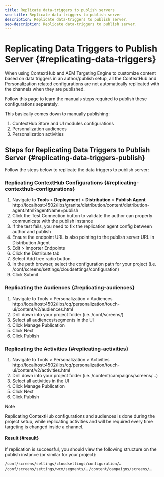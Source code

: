 ```yaml
---
title: Replicate data-triggers to publish servers
seo-title: Replicate data-triggers to publish server
description: Replicate data-triggers to publish server.
seo-description: Replicate data-triggers to publish server.
---
```


# Replicating Data Triggers to Publish Server {#replicating-data-triggers}

When using ContextHub and AEM Targeting Engine to customize content based on data triggers in an author/publish setup, all the ContextHub and Personalization related configurations are not automatically replicated with the channels when they are published. 

Follow this page to learn the manuals steps required to publish these configurations separately.

This basically comes down to manually publishing:

1. ContextHub Store and UI modules configurations
1. Personalization audiences
1. Personalization activities

## Steps for Replicating Data Triggers to Publish Server {#replicating-data-triggers-publish}

Follow the steps below to replicate the data triggers to publish server:

### Replicating ContextHub Configurations {#replicating-contexthub-configurations}

1. Navigate to **Tools** > **Deployment** > **Distribution** > **Publish Agent**
http://localhost:4502/libs/granite/distribution/content/distribution-agent.html?agentName=publish
1. Click the Test Connection button to validate the author can properly communicate with the publish instance
1. If the test fails, you need to fix the replication agent config between author and publish
1. Ensure the endpoint URL is also pointing to the publish server URL in Distribution Agent
1. Edit > Importer Endpoints 
1. Click the Distribute tab
1. Select Add tree radio button
1. In the path browser, select the configuration path for your project (i.e. /conf/screens/settings/cloudsettings/configuration)
1. Click Submit

### Replicating the Audiences {#replicating-audiences}

1. Navigate to Tools > Personalization > Audiences
http://localhost:4502/libs/cq/personalization/touch-ui/content/v2/audiences.html
1. Drill down into your project folder (i.e. /conf/screens/)
1. Select all audiences/segments in the UI
1. Click Manage Publication
1. Click Next
1. Click Publish

### Replicating the Activities  {#replicating-activities}

1. Navigate to Tools > Personalization > Activities
http://localhost:4502/libs/cq/personalization/touch-ui/content/v2/activities.html
1. Drill down into your project folder (i.e. /content/campaigns/screens/…)
1. Select all activities in the UI
1. Click Manage Publication
1. Click Next
1. Click Publish

> [!Note] 
>Replicating ContextHub configurations and audiences is done during the project setup, while replicating activities and will be required every time targeting is changed inside a channel.

#### Result {#result}

If replication is successful, you should view the following structure on the publish instance (or similar for your project):

`/conf/screens/settings/cloudsettings/configuration/…`
`/conf/screens/settings/wcm/segments/…`
`/content/campaigns/screens/…`